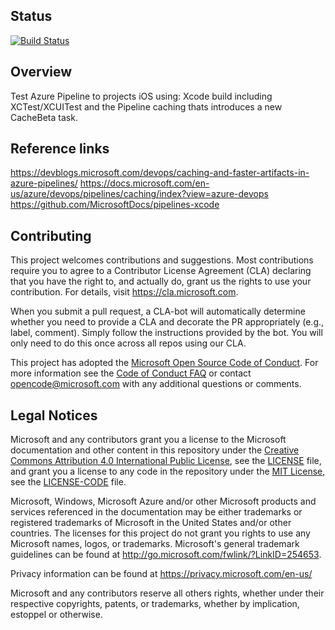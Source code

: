 
## Status

[![Build Status](https://dev.azure.com/lucabelezal0076/pipelines-xcode/_apis/build/status/lednascimento.pipelines-xcode?branchName=master)](https://dev.azure.com/lucabelezal0076/pipelines-xcode/_build/latest?definitionId=1&branchName=master)

## Overview

Test Azure Pipeline to projects iOS using: Xcode build including XCTest/XCUITest and the Pipeline caching thats introduces a new CacheBeta task.

## Reference links

https://devblogs.microsoft.com/devops/caching-and-faster-artifacts-in-azure-pipelines/
https://docs.microsoft.com/en-us/azure/devops/pipelines/caching/index?view=azure-devops
https://github.com/MicrosoftDocs/pipelines-xcode

## Contributing

This project welcomes contributions and suggestions.  Most contributions require you to agree to a
Contributor License Agreement (CLA) declaring that you have the right to, and actually do, grant us
the rights to use your contribution. For details, visit https://cla.microsoft.com.

When you submit a pull request, a CLA-bot will automatically determine whether you need to provide
a CLA and decorate the PR appropriately (e.g., label, comment). Simply follow the instructions
provided by the bot. You will only need to do this once across all repos using our CLA.

This project has adopted the [Microsoft Open Source Code of Conduct](https://opensource.microsoft.com/codeofconduct/).
For more information see the [Code of Conduct FAQ](https://opensource.microsoft.com/codeofconduct/faq/) or
contact [opencode@microsoft.com](mailto:opencode@microsoft.com) with any additional questions or comments.

## Legal Notices

Microsoft and any contributors grant you a license to the Microsoft documentation and other content
in this repository under the [Creative Commons Attribution 4.0 International Public License](https://creativecommons.org/licenses/by/4.0/legalcode),
see the [LICENSE](LICENSE) file, and grant you a license to any code in the repository under the [MIT License](https://opensource.org/licenses/MIT), see the
[LICENSE-CODE](LICENSE-CODE) file.

Microsoft, Windows, Microsoft Azure and/or other Microsoft products and services referenced in the documentation
may be either trademarks or registered trademarks of Microsoft in the United States and/or other countries.
The licenses for this project do not grant you rights to use any Microsoft names, logos, or trademarks.
Microsoft's general trademark guidelines can be found at http://go.microsoft.com/fwlink/?LinkID=254653.

Privacy information can be found at https://privacy.microsoft.com/en-us/

Microsoft and any contributors reserve all others rights, whether under their respective copyrights, patents,
or trademarks, whether by implication, estoppel or otherwise.
